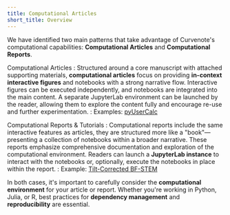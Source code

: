 ```yaml
---
title: Computational Articles
short_title: Overview
---
```


We have identified two main patterns that take advantage of Curvenote's computational capabilities: **Computational Articles** and **Computational Reports**.

Computational Articles
: Structured around a core manuscript with attached supporting materials, **computational articles** focus on providing **in-context interactive figures** and notebooks with a strong narrative flow. Interactive figures can be executed independently, and notebooks are integrated into the main content. A separate JupyterLab environment can be launched by the reader, allowing them to explore the content fully and encourage re-use and further experimentation.
: Examples: [pyUserCalc](https://agu.curve.space/articles/NN0002)

Computational Reports & Tutorials
: Computational reports include the same interactive features as articles, they are structured more like a "book"—presenting a collection of notebooks within a broader narrative. These reports emphasize comprehensive documentation and exploration of the computational environment. Readers can launch a **JupyterLab instance** to interact with the notebooks or, optionally, execute the notebooks in place within the report.
: Example: [Tilt-Corrected BF-STEM](https://www.elementalmicroscopy.com/articles/EM000002)

In both cases, it's important to carefully consider the **computational environment** for your article or report. Whether you're working in Python, Julia, or R, best practices for **dependency management** and **reproducibility** are essential.
